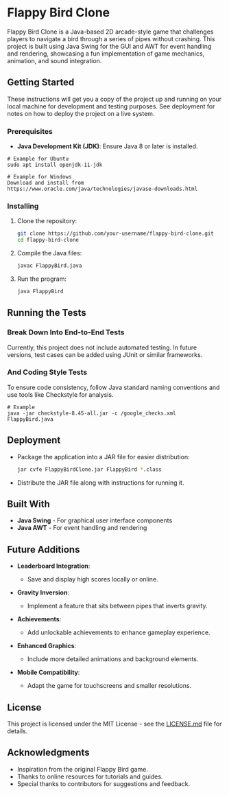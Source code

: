 # Flappy Bird Clone

Flappy Bird Clone is a Java-based 2D arcade-style game that challenges players to navigate a bird through a series of pipes without crashing. This project is built using Java Swing for the GUI and AWT for event handling and rendering, showcasing a fun implementation of game mechanics, animation, and sound integration.

## Getting Started

These instructions will get you a copy of the project up and running on your local machine for development and testing purposes. See deployment for notes on how to deploy the project on a live system.

### Prerequisites

- **Java Development Kit (JDK)**: Ensure Java 8 or later is installed.

```
# Example for Ubuntu
sudo apt install openjdk-11-jdk

# Example for Windows
Download and install from https://www.oracle.com/java/technologies/javase-downloads.html
```

### Installing

1. Clone the repository:
   ```bash
   git clone https://github.com/your-username/flappy-bird-clone.git
   cd flappy-bird-clone
   ```

2. Compile the Java files:
   ```bash
   javac FlappyBird.java
   ```

3. Run the program:
   ```bash
   java FlappyBird
   ```

## Running the Tests

### Break Down Into End-to-End Tests

Currently, this project does not include automated testing. In future versions, test cases can be added using JUnit or similar frameworks.

### And Coding Style Tests

To ensure code consistency, follow Java standard naming conventions and use tools like Checkstyle for analysis.

```
# Example
java -jar checkstyle-8.45-all.jar -c /google_checks.xml FlappyBird.java
```

## Deployment

- Package the application into a JAR file for easier distribution:
  ```bash
  jar cvfe FlappyBirdClone.jar FlappyBird *.class
  ```
- Distribute the JAR file along with instructions for running it.

## Built With

* **Java Swing** - For graphical user interface components
* **Java AWT** - For event handling and rendering

## Future Additions

- **Leaderboard Integration**:
  - Save and display high scores locally or online.

- **Gravity Inversion**:
  - Implement a feature that sits between pipes that inverts gravity.

- **Achievements**:
  - Add unlockable achievements to enhance gameplay experience.

- **Enhanced Graphics**:
  - Include more detailed animations and background elements.

- **Mobile Compatibility**:
  - Adapt the game for touchscreens and smaller resolutions.

## License

This project is licensed under the MIT License - see the [LICENSE.md](LICENSE.md) file for details.

## Acknowledgments

* Inspiration from the original Flappy Bird game.
* Thanks to online resources for tutorials and guides.
* Special thanks to contributors for suggestions and feedback.
